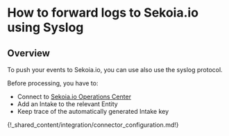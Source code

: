 # How to forward logs to Sekoia.io using Syslog

## Overview

To push your events to Sekoia.io, you can use also use the syslog protocol. 

Before processing, you have to:

- Connect to [Sekoia.io Operations Center](https://app.sekoia.io/operations/)
- Add an Intake to the relevant Entity
- Keep trace of the automatically generated Intake key

{!_shared_content/integration/connector_configuration.md!}
